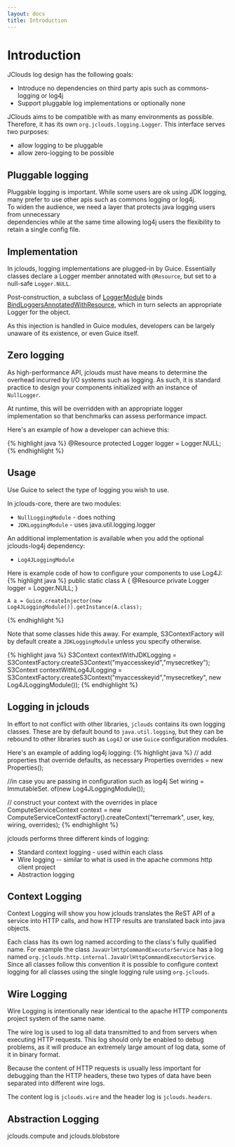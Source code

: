 ```yaml
---
layout: docs
title: Introduction
---
```

# Introduction

JClouds log design has the following goals:

  * Introduce no dependencies on third party apis such as commons-logging or log4j
  * Support pluggable log implementations or optionally none


JClouds aims to be compatible with as many environments as possible.  Therefore, it has its own `org.jclouds.logging.Logger`.
 This interface serves two purposes: 

  * allow logging to be pluggable
  * allow zero-logging to be possible

## Pluggable logging

Pluggable logging is important.  While some users are ok using JDK logging, many prefer to use other
 apis such as commons logging or log4j.  
To widen the audience, we need a layer that protects java logging users from unnecessary  
dependencies while at the same time allowing log4j users the flexibility to retain a single config file.  

## Implementation

In jclouds, logging implementations are plugged-in by Guice.  Essentially classes declare a Logger member
annotated with `@Resource`, but set to a null-safe `Logger.NULL`. 

<!-- TODO change link to github -->
Post-construction, a subclass of [LoggerModule](http://jclouds.googlecode.com/svn/trunk/core/src/main/java/org/jclouds/logging/config/LoggingModule.java)
binds [BindLoggersAnnotatedWithResource](http://jclouds.googlecode.com/svn/trunk/core/src/main/java/org/jclouds/logging/config/BindLoggersAnnotatedWithResource.java),
 which in turn selects an appropriate Logger for the object.  

As this injection is handled in Guice modules, developers can be largely unaware of its existence, or even Guice itself.

## Zero logging

As high-performance API, jclouds must have means to determine the overhead incurred by I/O systems 
such as logging.  As such, it is standard practice to design your components initialized with an instance of `NullLogger`. 

At runtime, this will be overridden with an appropriate logger implementation so that benchmarks can assess performance impact.  

Here's an example of how a developer can achieve this:

{% highlight java %}
@Resource
protected Logger logger = Logger.NULL;
{% endhighlight %}

## Usage

Use Guice to select the type of logging you wish to use.  

In jclouds-core, there are two modules:

  * `NullLoggingModule` - does nothing
  * `JDKLoggingModule` - uses java.util.logging.logger

An additional implementation is available when you add the optional jclouds-log4j dependency:

  * `Log4JLoggingModule`

Here is example code of how to configure your components to use Log4J:
{% highlight java %}
    public static class A {
	@Resource
	private Logger logger = Logger.NULL;
    }

    A a = Guice.createInjector(new Log4JLoggingModule()).getInstance(A.class);
{% endhighlight %}

Note that some classes hide this away.  For example, S3ContextFactory will by default create a 
`JDKLoggingModule` unless you specify otherwise.

{% highlight java %}
S3Context contextWithJDKLogging = S3ContextFactory.createS3Context("myaccesskeyid","mysecretkey");
S3Context contextWithLog4JLogging = S3ContextFactory.createS3Context("myaccesskeyid","mysecretkey", 
										new Log4JLoggingModule());
{% endhighlight %}


## Logging in jclouds

In effort to not conflict with other libraries, `jclouds` contains its own logging classes.
These are by default bound to `java.util.logging`, but they can be rebound to other libraries such as `Log4J` or use `Guice` configuration modules.

Here's an example of adding log4j logging:
{% highlight java %}
// add properties that override defaults, as necessary
Properties overrides = new Properties();

//in case you are passing in configuration such as log4j
Set<Module> wiring = ImmutableSet.<Module> of(new Log4JLoggingModule());

// construct your context with the overrides in place
ComputeServiceContext context = new ComputeServiceContextFactory().createContext("terremark", user, key,
                                                              wiring, overrides);
{% endhighlight %}

jclouds performs three different kinds of logging: 

  * Standard context logging - used within each class
  * Wire logging -- similar to what is used in the apache commons http client project
  * Abstraction logging

## Context Logging

Context Logging will show you how jclouds translates the ReST API of a service into HTTP calls, 
and how HTTP results are translated back into java objects.

Each class has its own log named according to the class's fully qualified name. 
For example the class `JavaUrlHttpCommandExecutorService` has a log named `org.jclouds.http.internal.JavaUrlHttpCommandExecutorService`. 
Since all classes follow this convention it is possible to configure context logging for all classes using the single logging rule using `org.jclouds`.

## Wire Logging

Wire Logging is intentionally near identical to the apache HTTP components project system of the same name.

The wire log is used to log all data transmitted to and from servers when executing HTTP requests.
This log should only be enabled to debug problems, as it will produce an extremely large amount of log data, some of it in binary format.

Because the content of HTTP requests is usually less important for debugging than the HTTP headers, 
these two types of data have been separated into different wire logs. 

The content log is `jclouds.wire` and the header log is `jclouds.headers`.

## Abstraction Logging
<!-- TODO Need more info -->
jclouds.compute and jclouds.blobstore

